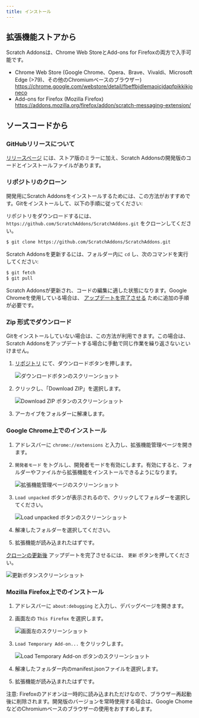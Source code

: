 ```yaml
---
title: インストール
---
```


## 拡張機能ストアから

Scratch Addonsは、Chrome Web StoreとAdd-ons for Firefoxの両方で入手可能です。

- Chrome Web Store (Google Chrome、Opera、Brave、Vivaldi、Microsoft Edge (>79)、その他のChromiumベースのブラウザー)
  https://chrome.google.com/webstore/detail/fbeffbjdlemaoicjdapfpikkikjoneco
- Add-ons for Firefox (Mozilla Firefox)
  https://addons.mozilla.org/firefox/addon/scratch-messaging-extension/


## ソースコードから

### GitHubリリースについて

[リリースページ](https://github.com/ScratchAddons/ScratchAddons/releases) には、ストア版のミラーに加え、Scratch Addonsの開発版のコードとインストールファイルがあります。

### リポジトリのクローン

開発用にScratch Addonsをインストールするためには、この方法がおすすめです。Gitをインストールして、以下の手順に従ってください:

リポジトリをダウンロードするには、 `https://github.com/ScratchAddons/ScratchAddons.git` をクローンしてください。

```sh
$ git clone https://github.com/ScratchAddons/ScratchAddons.git
```
Scratch Addonsを更新するには、フォルダー内に `cd` し、次のコマンドを実行してください:

```sh
$ git fetch
$ git pull
```

Scratch Addonsが更新され、コードの編集に適した状態になります。Google Chromeを使用している場合は、 [アップデートを完了させる](#install-on-google-chrome) ために追加の手順が必要です。


### Zip 形式でダウンロード

Gitをインストールしていない場合は、この方法が利用できます。この場合は、Scratch Addonsをアップデートする場合に手動で同じ作業を繰り返さないといけません。

1. [リポジトリ](https://github.com/ScratchAddons/ScratchAddons) にて、ダウンロードボタンを押します。

   ![ダウンロードボタンのスクリーンショット](/assets/img/docs/download-code-button.png)

2. クリックし、「Download ZIP」を選択します。

   ![Download ZIP ボタンのスクリーンショット](/assets/img/docs/download-zipball-button.png)

3. アーカイブをフォルダーに解凍します。

### Google Chrome上でのインストール

1. アドレスバーに `chrome://extensions` と入力し、拡張機能管理ページを開きます。

2. `開発者モード` をトグルし、開発者モードを有効にします。有効にすると、フォルダーやファイルから拡張機能をインストールできるようになります。

   ![拡張機能管理ページのスクリーンショット](/assets/img/docs/developer-mode-toggle.png)

3. `Load unpacked` ボタンが表示されるので、クリックしてフォルダーを選択してください。

   ![Load unpacked ボタンのスクリーンショット](/assets/img/docs/load-unpacked-button.png)

4. 解凍したフォルダーを選択してください。
5. 拡張機能が読み込まれたはずです。

[クローンの更新後](#cloning-the-repository) アップデートを完了させるには、 `更新` ボタンを押してください。

![更新ボタンスクリーンショット](/assets/img/docs/update-button.png)


### Mozilla Firefox上でのインストール

1. アドレスバーに `about:debugging` と入力し、デバッグページを開きます。

2. 画面左の `This Firefox` を選択します。

   ![画面左のスクリーンショット](/assets/img/docs/left-hand-menu.png)

4. `Load Temporary Add-on...` をクリックします。

   ![Load Temporary Add-on ボタンのスクリーンショット](/assets/img/docs/load-addon.png)

6. 解凍したフォルダー内のmanifest.jsonファイルを選択します。
7. 拡張機能が読み込まれたはずです。

注意: Firefoxのアドオンは一時的に読み込まれただけなので、ブラウザー再起動後に削除されます。開発版のバージョンを常時使用する場合は、Google ChomeなどのChromiumベースのブラウザーの使用をおすすめします。

